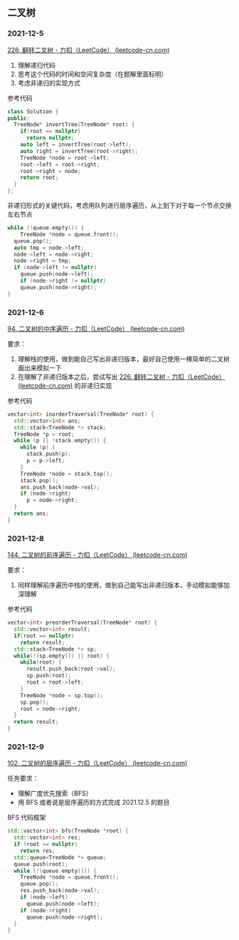 ## 二叉树

### 2021-12-5

[226. 翻转二叉树 - 力扣（LeetCode） (leetcode-cn.com)](https://leetcode-cn.com/problems/invert-binary-tree/)

1. 理解递归代码
2. 思考这个代码的时间和空间复杂度（在题解里面标明）
3. 考虑非递归的实现方式

参考代码

```c++
class Solution {
public:
  TreeNode* invertTree(TreeNode* root) {
    if(root == nullptr)
      return nullptr;
    auto left = invertTree(root->left);
    auto right = invertTree(root->right);
    TreeNode *node = root->left;
    root->left = root->right;
    root->right = node;
    return root;
  }
};
```

非递归形式的关键代码，考虑用队列进行层序遍历，从上到下对于每一个节点交换左右节点

```c++
while (!queue.empty()) {
	TreeNode *node = queue.front();
  queue.pop();
  auto tmp = node->left;
  node->left = node->right;
  node->right = tmp;
  if (node->left != nullptr)
    queue.push(node->left);
 	if (node->right != nullptr)
    queue.push(node->right);
}
```



### 2021-12-6

[94. 二叉树的中序遍历 - 力扣（LeetCode） (leetcode-cn.com)](https://leetcode-cn.com/problems/binary-tree-inorder-traversal/)

要求：

1. 理解栈的使用，做到能自己写出非递归版本，最好自己使用一棵简单的二叉树画出来模拟一下
2. 在理解了非递归版本之后，尝试写出 [226. 翻转二叉树 - 力扣（LeetCode） (leetcode-cn.com)](https://leetcode-cn.com/problems/invert-binary-tree/) 的非递归实现

参考代码

```c++
vector<int> inorderTraversal(TreeNode* root) {
  std::vector<int> ans;
  std::stack<TreeNode *> stack;
  TreeNode *p = root;
  while (p || !stack.empty()) {
    while (p) {
      stack.push(p);
      p = p->left;
    }
    TreeNode *node = stack.top();
    stack.pop();
    ans.push_back(node->val);
    if (node->right)
      p = node->right;
  }
  return ans;
}
```

### 2021-12-8

[144. 二叉树的前序遍历 - 力扣（LeetCode） (leetcode-cn.com)](https://leetcode-cn.com/problems/binary-tree-preorder-traversal/)

要求：

1. 同样理解前序遍历中栈的使用，做到自己能写出非递归版本，手动模拟能够加深理解

参考代码

```c++
vector<int> preorderTraversal(TreeNode* root) {
  std::vector<int> result;
  if(root == nullptr)
    return result;
  std::stack<TreeNode *> sp;
  while(!(sp.empty()) || root) {
    while(root) {
      result.push_back(root->val);
      sp.push(root);
      root = root->left;
    }
    TreeNode *node = sp.top();
    sp.pop();
    root = node->right;
  }
  return result;
}
```

### 2021-12-9

[102. 二叉树的层序遍历 - 力扣（LeetCode） (leetcode-cn.com)](https://leetcode-cn.com/problems/binary-tree-level-order-traversal/)

任务要求：

- 理解广度优先搜索（BFS）
- 用 BFS 或者说是层序遍历的方式完成 2021.12.5 的题目 

BFS 代码框架

```c++
std::vector<int> bfs(TreeNode *root) {
  std::vector<int> res;
  if (root == nullptr)
    return res;
  std::queue<TreeNode *> queue;
  queue.push(root);
  while (!(queue.empty())) {
    TreeNode *node = queue.front();
    queue.pop();
    res.push_back(node->val);
    if (node->left)
      queue.push(node->left);
    if (node->right)
      queue.push(node->right);
  }
}
```



